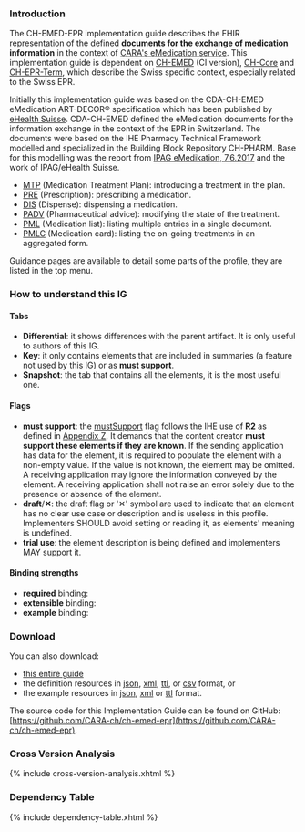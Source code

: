 ### Introduction

The CH-EMED-EPR implementation guide describes the FHIR representation of the defined **documents for the exchange of medication information** in the context of [CARA's eMedication service](https://cara-ch.github.io/emed-service-guide/).
This implementation guide is dependent on [CH-EMED](https://build.fhir.org/ig/hl7ch/ch-emed/index.html) (CI version), [CH-Core](http://fhir.ch/ig/ch-core/index.html) and [CH-EPR-Term](http://fhir.ch/ig/ch-epr-term/index.html), which describe the Swiss specific context, especially related to the Swiss EPR.

Initially this implementation guide was based on the CDA-CH-EMED eMedication ART-DECOR® specification which has been published by [eHealth Suisse](https://www.e-health-suisse.ch/en/home.html).
CDA-CH-EMED defined the eMedication documents for the information exchange in the context of the EPR in Switzerland.
The documents were based on the IHE Pharmacy Technical Framework modelled and specialized in the Building Block Repository CH-PHARM.
Base for this modelling was the report from [IPAG eMedikation, 7.6.2017](https://www.e-health-suisse.ch/fileadmin/user_upload/Dokumente/2017/D/170607_Bericht_eMedikation_IPAG.pdf) and the work of IPAG/eHealth Suisse.

- [MTP](document_mtp.html) (Medication Treatment Plan): introducing a treatment in the plan.
- [PRE](document_pre.html) (Prescription): prescribing a medication.
- [DIS](document_dis.html) (Dispense): dispensing a medication.
- [PADV](document_padv.html) (Pharmaceutical advice): modifying the state of the treatment.
- [PML](document_pml.html) (Medication list): listing multiple entries in a single document.
- [PMLC](document_pmlc.html) (Medication card): listing the on-going treatments in an aggregated form.

Guidance pages are available to detail some parts of the profile, they are listed in the top menu.

### How to understand this IG

#### Tabs

- **Differential**: it shows differences with the parent artifact. It is only useful to authors of this IG.
- **Key**: it only contains elements that are included in summaries (a feature not used by this IG) or as **must support**.
- **Snapshot**: the tab that contains all the elements, it is the most useful one.

#### Flags

- **must support**: the [mustSupport](https://www.hl7.org/fhir/profiling.html#mustsupport) flag follows the IHE use of **R2** as defined in [Appendix Z](https://profiles.ihe.net/ITI/TF/Volume2/ch-Z.html#z.10-profiling-conventions-for-constraints-on-fhir). It demands that the content creator **must support these elements if they are known**. If the sending application has data for the element, it is required to populate the element with a non-empty value. If the value is not known, the element may be omitted. A receiving application may ignore the information conveyed by the element. A receiving application shall not raise an error solely due to the presence or absence of the element.
- **draft**/**✕**: the draft flag or '✕' symbol are used to indicate that an element has no clear use case or description and is useless in this profile. Implementers SHOULD avoid setting or reading it, as elements' meaning is undefined.
- **trial use**: the element description is being defined and implementers MAY support it.

#### Binding strengths

- **required** binding:
- **extensible** binding:
- **example** binding:

### Download

You can also download:

- [this entire guide](full-ig.zip)
- the definition resources in [json](definitions.json.zip), [xml](definitions.xml.zip), [ttl](definitions.ttl.zip), or [csv](csvs.zip) format, or
- the example resources in [json](examples.json.zip), [xml](examples.xml.zip) or [ttl](examples.ttl.zip) format.

The source code for this Implementation Guide can be found on GitHub: [https://github.com/CARA-ch/ch-emed-epr](https://github.com/CARA-ch/ch-emed-epr).

### Cross Version Analysis

{% include cross-version-analysis.xhtml %}

### Dependency Table

{% include dependency-table.xhtml %}
